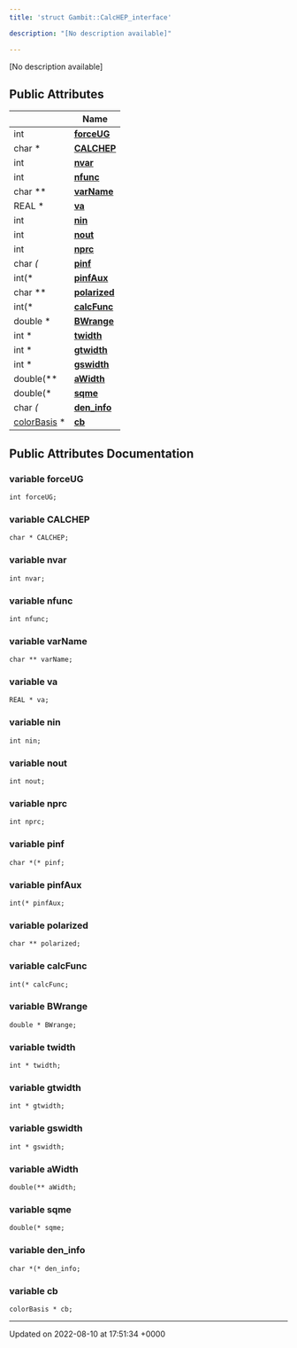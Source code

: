 ```yaml
---
title: 'struct Gambit::CalcHEP_interface'

description: "[No description available]"

---
```









[No description available]

## Public Attributes

|                | Name           |
| -------------- | -------------- |
| int | **[forceUG](/documentation/code/gambit_2-2/classes/structgambit_1_1calchep__interface/#variable-forceug)**  |
| char * | **[CALCHEP](/documentation/code/gambit_2-2/classes/structgambit_1_1calchep__interface/#variable-calchep)**  |
| int | **[nvar](/documentation/code/gambit_2-2/classes/structgambit_1_1calchep__interface/#variable-nvar)**  |
| int | **[nfunc](/documentation/code/gambit_2-2/classes/structgambit_1_1calchep__interface/#variable-nfunc)**  |
| char ** | **[varName](/documentation/code/gambit_2-2/classes/structgambit_1_1calchep__interface/#variable-varname)**  |
| REAL * | **[va](/documentation/code/gambit_2-2/classes/structgambit_1_1calchep__interface/#variable-va)**  |
| int | **[nin](/documentation/code/gambit_2-2/classes/structgambit_1_1calchep__interface/#variable-nin)**  |
| int | **[nout](/documentation/code/gambit_2-2/classes/structgambit_1_1calchep__interface/#variable-nout)**  |
| int | **[nprc](/documentation/code/gambit_2-2/classes/structgambit_1_1calchep__interface/#variable-nprc)**  |
| char *(* | **[pinf](/documentation/code/gambit_2-2/classes/structgambit_1_1calchep__interface/#variable-pinf)**  |
| int(* | **[pinfAux](/documentation/code/gambit_2-2/classes/structgambit_1_1calchep__interface/#variable-pinfaux)**  |
| char ** | **[polarized](/documentation/code/gambit_2-2/classes/structgambit_1_1calchep__interface/#variable-polarized)**  |
| int(* | **[calcFunc](/documentation/code/gambit_2-2/classes/structgambit_1_1calchep__interface/#variable-calcfunc)**  |
| double * | **[BWrange](/documentation/code/gambit_2-2/classes/structgambit_1_1calchep__interface/#variable-bwrange)**  |
| int * | **[twidth](/documentation/code/gambit_2-2/classes/structgambit_1_1calchep__interface/#variable-twidth)**  |
| int * | **[gtwidth](/documentation/code/gambit_2-2/classes/structgambit_1_1calchep__interface/#variable-gtwidth)**  |
| int * | **[gswidth](/documentation/code/gambit_2-2/classes/structgambit_1_1calchep__interface/#variable-gswidth)**  |
| double(** | **[aWidth](/documentation/code/gambit_2-2/classes/structgambit_1_1calchep__interface/#variable-awidth)**  |
| double(* | **[sqme](/documentation/code/gambit_2-2/classes/structgambit_1_1calchep__interface/#variable-sqme)**  |
| char *(* | **[den_info](/documentation/code/gambit_2-2/classes/structgambit_1_1calchep__interface/#variable-den-info)**  |
| [colorBasis](/documentation/code/gambit_2-2/classes/structgambit_1_1colorbasis/) * | **[cb](/documentation/code/gambit_2-2/classes/structgambit_1_1calchep__interface/#variable-cb)**  |

## Public Attributes Documentation

### variable forceUG

```
int forceUG;
```


### variable CALCHEP

```
char * CALCHEP;
```


### variable nvar

```
int nvar;
```


### variable nfunc

```
int nfunc;
```


### variable varName

```
char ** varName;
```


### variable va

```
REAL * va;
```


### variable nin

```
int nin;
```


### variable nout

```
int nout;
```


### variable nprc

```
int nprc;
```


### variable pinf

```
char *(* pinf;
```


### variable pinfAux

```
int(* pinfAux;
```


### variable polarized

```
char ** polarized;
```


### variable calcFunc

```
int(* calcFunc;
```


### variable BWrange

```
double * BWrange;
```


### variable twidth

```
int * twidth;
```


### variable gtwidth

```
int * gtwidth;
```


### variable gswidth

```
int * gswidth;
```


### variable aWidth

```
double(** aWidth;
```


### variable sqme

```
double(* sqme;
```


### variable den_info

```
char *(* den_info;
```


### variable cb

```
colorBasis * cb;
```


-------------------------------

Updated on 2022-08-10 at 17:51:34 +0000